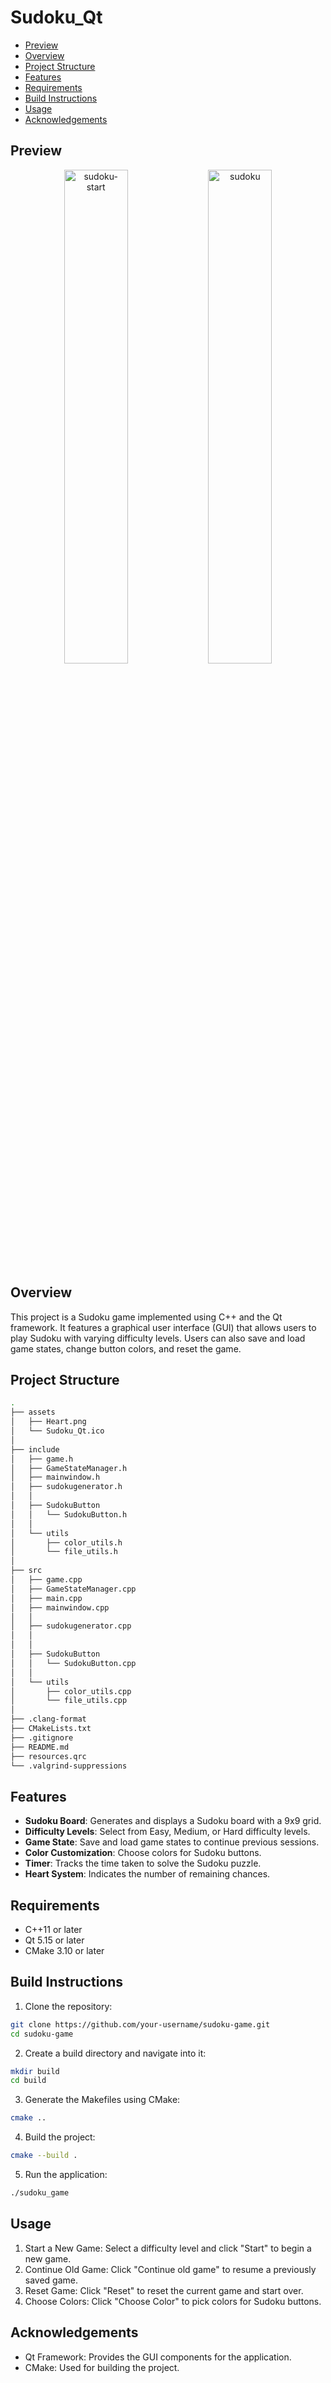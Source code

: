 # Sudoku_Qt

- [Preview](#preview)
- [Overview](#overview)
- [Project Structure](#project-structure)
- [Features](#features)
- [Requirements](#requirements)
- [Build Instructions](#build-instructions)
- [Usage](#usage)
- [Acknowledgements](#acknowledgements)

## Preview

<div align="center">
  <img src="https://github.com/user-attachments/assets/f8fbc18b-e458-4ed7-b0af-2e78a7bd56af" width="45%" height="auto" alt="sudoku-start">
  <img src="https://github.com/user-attachments/assets/504f77cd-bb92-4127-b7d5-7874dddfc442" width="45%" height="auto" alt="sudoku">
</div>

## Overview

This project is a Sudoku game implemented using C++ and the Qt framework. It features a graphical user interface (GUI) that allows users to play Sudoku with varying difficulty levels. Users can also save and load game states, change button colors, and reset the game.

## Project Structure

```bash
.
├── assets
│   ├── Heart.png
│   └── Sudoku_Qt.ico
│
├── include
│   ├── game.h
│   ├── GameStateManager.h
│   ├── mainwindow.h
│   ├── sudokugenerator.h
│   │
│   ├── SudokuButton
│   │   └── SudokuButton.h
│   │ 
│   └── utils
│       ├── color_utils.h
│       └── file_utils.h
│
├── src
│   ├── game.cpp
│   ├── GameStateManager.cpp
│   ├── main.cpp
│   ├── mainwindow.cpp
│   │
│   ├── sudokugenerator.cpp
│   │
│   │
│   ├── SudokuButton
│   │   └── SudokuButton.cpp
│   │
│   └── utils
│       ├── color_utils.cpp
│       └── file_utils.cpp
│
├── .clang-format
├── CMakeLists.txt
├── .gitignore
├── README.md
├── resources.qrc
└── .valgrind-suppressions

```

## Features

- **Sudoku Board**: Generates and displays a Sudoku board with a 9x9 grid.
- **Difficulty Levels**: Select from Easy, Medium, or Hard difficulty levels.
- **Game State**: Save and load game states to continue previous sessions.
- **Color Customization**: Choose colors for Sudoku buttons.
- **Timer**: Tracks the time taken to solve the Sudoku puzzle.
- **Heart System**: Indicates the number of remaining chances.

## Requirements

- C++11 or later
- Qt 5.15 or later
- CMake 3.10 or later

## Build Instructions

1. Clone the repository:

```bash
git clone https://github.com/your-username/sudoku-game.git
cd sudoku-game
```

2. Create a build directory and navigate into it:

```bash
mkdir build
cd build
```

3. Generate the Makefiles using CMake:

```bash
cmake ..
```

4. Build the project:

```bash
cmake --build .
```

5. Run the application:

```bash
./sudoku_game
```

## Usage

1. Start a New Game: Select a difficulty level and click "Start" to begin a new game.
2. Continue Old Game: Click "Continue old game" to resume a previously saved game.
3. Reset Game: Click "Reset" to reset the current game and start over.
4. Choose Colors: Click "Choose Color" to pick colors for Sudoku buttons.

## Acknowledgements

- Qt Framework: Provides the GUI components for the application.
- CMake: Used for building the project.
